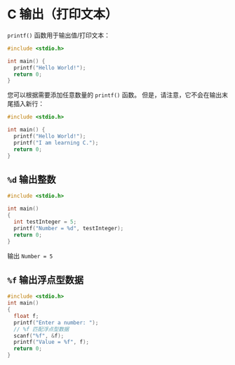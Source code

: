 C 输出（打印文本）
===

`printf()` 函数用于输出值/打印文本：

```c
#include <stdio.h>

int main() {
  printf("Hello World!");
  return 0;
}
```

您可以根据需要添加任意数量的 `printf()` 函数。 但是，请注意，它不会在输出末尾插入新行：

```c
#include <stdio.h>

int main() {
  printf("Hello World!");
  printf("I am learning C.");
  return 0;
}
```

## `%d` 输出整数

```c
#include <stdio.h>

int main()
{
  int testInteger = 5;
  printf("Number = %d", testInteger);
  return 0;
}
```

输出 `Number = 5`

## `%f` 输出浮点型数据

```c
#include <stdio.h>
int main()
{
  float f;
  printf("Enter a number: ");
  // %f 匹配浮点型数据
  scanf("%f", &f);
  printf("Value = %f", f);
  return 0;
}
```